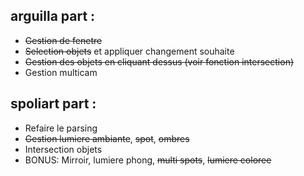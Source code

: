 ## arguilla part :
- ~~Gestion de fenetre~~
- ~~Selection objets~~ et appliquer changement souhaite
- ~~Gestion des objets en cliquant dessus (voir fonction intersection)~~
- Gestion multicam

## spoliart part :
- Refaire le parsing
- ~~Gestion lumiere ambiante~~, ~~spot~~, ~~ombres~~
- Intersection objets
- BONUS: Mirroir, lumiere phong, ~~multi spots~~, ~~lumiere coloree~~
